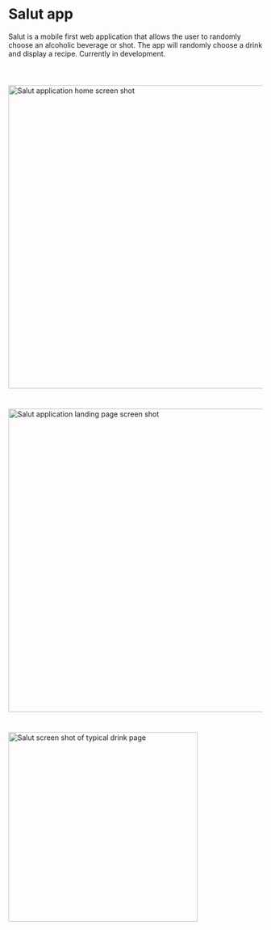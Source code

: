 # Salut app

Salut is a mobile first web application that allows the user to randomly choose an alcoholic beverage or shot. The app will randomly choose a drink and display a recipe. Currently in development.



<img src="/images/work-salut/home-screen.jpg" alt="Salut application home screen shot" style="width: 600px; margin: 40px 0">
<img src="/images/work-salut/salut-thumb.jpg" alt="Salut application landing page screen shot" style="width: 600px; margin-bottom: 40px">
<img src="/images/work-salut/drink-screen.jpg" alt="Salut screen shot of typical drink page" style="width: 375px">

